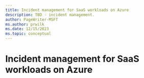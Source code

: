 ```yaml
---
title: Incident management for SaaS workloads on Azure
description: TBD - incident management.
author: PageWriter-MSFT
ms.author: prwilk
ms.date: 12/15/2023
ms.topic: conceptual
---
```


# Incident management for SaaS workloads on Azure
